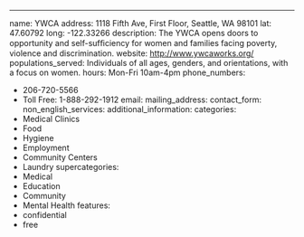 ---
name: YWCA
address: 1118 Fifth Ave, First Floor, Seattle, WA 98101
lat: 47.60792
long: -122.33266
description: The YWCA opens doors to opportunity and self-sufﬁciency for women and families facing poverty, violence and discrimination.
website: http://www.ywcaworks.org/
populations_served: Individuals of all ages, genders, and orientations, with a focus on women.
hours: Mon-Fri 10am-4pm
phone_numbers: 
  - 206-720-5566 
  - Toll Free: 1-888-292-1912
email: 
mailing_address:
contact_form:
non_english_services: 
additional_information:
categories:
  - Medical Clinics
  - Food
  - Hygiene
  - Employment
  - Community Centers
  - Laundry
supercategories:
  - Medical
  - Education
  - Community
  - Mental Health
features:
  - confidential
  - free